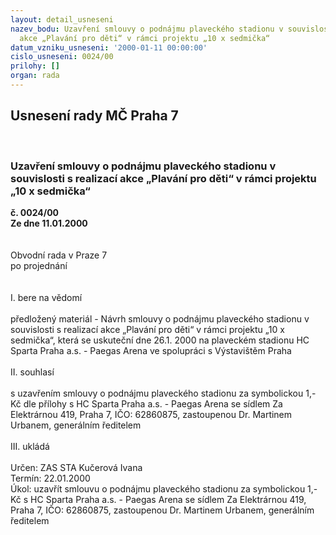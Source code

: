 ```yaml
---
layout: detail_usneseni
nazev_bodu: Uzavření smlouvy o podnájmu plaveckého stadionu v souvislosti s realizací
  akce „Plavání pro děti“ v rámci projektu „10 x sedmička“
datum_vzniku_usneseni: '2000-01-11 00:00:00'
cislo_usneseni: 0024/00
prilohy: []
organ: rada
---
```

<div id="ucUsn_pList" class="usn">
	<span><h2>Usnesení rady MČ Praha 7 </h2>
<br></span><div class="standBody">
<span><h3>Uzavření smlouvy o podnájmu plaveckého stadionu v souvislosti s realizací akce „Plavání pro děti“ v rámci projektu „10 x sedmička“</h3></span><div class="center">
		<strong>č. 0024/00</strong><br>
	</div>
<div class="center">
		<strong>Ze dne 11.01.2000</strong><br><br>
	</div>
<br>Obvodní rada v Praze 7<br>po projednání<br><br><br>I.	bere na vědomí<br><br> předložený materiál -  Návrh smlouvy o podnájmu plaveckého stadionu v souvislosti s realizací akce „Plavání pro děti“ v rámci projektu „10 x sedmička“, která se uskuteční dne 26.1. 2000 na plaveckém stadionu HC Sparta Praha a.s. - Paegas Arena ve spolupráci s Výstavištěm Praha<br><br>II.	souhlasí <br><br>s uzavřením smlouvy o podnájmu plaveckého stadionu za symbolickou 1,- Kč dle přílohy s HC Sparta Praha a.s. - Paegas Arena se sídlem Za Elektrárnou 419, Praha 7, IČO: 62860875, zastoupenou Dr. Martinem Urbanem, generálním ředitelem<br><br>III.	ukládá <br><br> Určen:	     	ZAS STA Kučerová Ivana<br>Termín: 22.01.2000<br>Úkol:	uzavřít smlouvu o podnájmu plaveckého stadionu za symbolickou 1,- Kč s HC Sparta Praha a.s. - Paegas Arena se sídlem Za Elektrárnou 419, Praha 7, IČO: 62860875, zastoupenou Dr. Martinem Urbanem, generálním ředitelem<br>
</div>
</div>